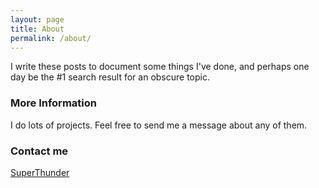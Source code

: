 ```yaml
---
layout: page
title: About
permalink: /about/
---
```


I write these posts to document some things I've done, and perhaps one day be the #1 search result for an obscure topic.

### More Information

I do lots of projects. Feel free to send me a message about any of them.

### Contact me

[SuperThunder](https://github.com/SuperThunder)
